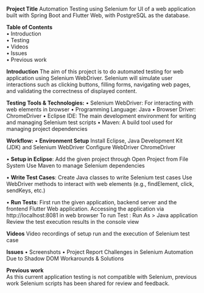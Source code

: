**Project Title**
Automation Testing using Selenium for UI of a web application built with Spring Boot and Flutter Web, with PostgreSQL as the database.

**Table of Contents**  
•	Introduction  
•	Testing  
•	Videos  
•	Issues  
•	Previous work  

**Introduction**
    The aim of this project is to do automated testing for web application using Selenium WebDriver. 
    Selenium will simulate user interactions such as clicking buttons, filling forms, navigating web pages, and validating the correctness of displayed content.

**Testing**
    **Tools & Technologies:**
•	Selenium WebDriver: For interacting with web elements in browser
•	Programming Language: Java
•	Browser Driver: ChromeDriver
•	Eclipse IDE: The main development environment for writing and managing Selenium test scripts
•	Maven: A build tool used for managing project dependencies

   **Workflow:**
•	**Environment Setup**
    Install Eclipse, Java Development Kit (JDK) and Selenium WebDriver
    Configure WebDriver ChromeDriver

•	**Setup in Eclipse**:
    Add the given project through Open Project from File System
    Use Maven to manage Selenium dependencies

•	**Write Test Cases**:
    Create Java classes to write Selenium test cases
    Use WebDriver methods to interact with web elements (e.g., findElement, click, sendKeys, etc.)

•	**Run Tests**:
    First run the given application, backend server and the frontend Flutter Web application. Accessing the application via http://localhost:8081 in web browser
    To run Test : Run As > Java application
    Review the test execution results in the console view

**Videos**
    Video recordings of setup run and the execution of Selenium test case

**Issues**
•	Screenshots
•	Project Report
    Challenges in Selenium Automation Due to Shadow DOM
    Workarounds & Solutions

**Previous work**    
    As this current application testing is not compatible with Selenium, previous work Selenium scripts has been shared for review and feedback.

